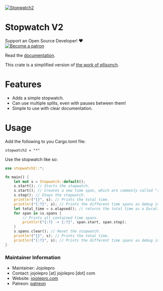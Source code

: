 <a href="https://crates.io/crates/stopwatch2">
    <img src="https://img.shields.io/crates/v/stopwatch2.svg" alt="Stopwatch2" />
</a>

# Stopwatch V2
Support an Open Source Developer! :hearts:  
[![Become a patron](https://c5.patreon.com/external/logo/become_a_patron_button.png)](https://www.patreon.com/jojolepro)

Read the [documentation](https://docs.rs/stopwatch2).

This crate is a simplified version of [the work of ellisonch](https://github.com/ellisonch/rust-stopwatch).

# Features

* Adds a simple stopwatch.
* Can use multiple splits, even with pauses between them!
* Simple to use with clear documentation.

# Usage
Add the following to you Cargo.toml file:

```
stopwatch2 = "*"
```

Use the stopwatch like so:
```rust
use stopwatch2::*;

fn main() {
    let mut s = Stopwatch::default();
    s.start(); // Starts the stopwatch.
    s.start(); // Creates a new time span, which are commonly called "splits".
    s.stop(); // Stops the stopwatch.
    println!("{}", s); // Prints the total time.
    println!("{:?}", s); // Prints the different time spans as debug information.
    let total_time = s.elapsed(); // returns the total time as a Duration.
    for span in &s.spans {
        // Prints all contained time spans.
        println!("{:?} -> {:?}", span.start, span.stop);
    }
    s.spans.clear(); // Reset the stopwatch.
    println!("{}", s); // Prints the total time.
    println!("{:?}", s); // Prints the different time spans as debug information.
}
```
### Maintainer Information

* Maintainer: Jojolepro
* Contact: jojolepro [at] jojolepro [dot] com
* Website: [jojolepro.com](https://jojolepro.com)
* Patreon: [patreon](https://patreon.com/jojolepro)

